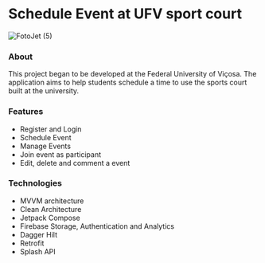 # Schedule Event at UFV sport court

![FotoJet (5)](https://user-images.githubusercontent.com/39228080/186702535-24644a93-9037-4a1e-b571-5ec44d785756.png)

### About
This project began to be developed at the Federal University of Viçosa. The application aims to help students schedule a time to use the sports court built at the university.

### Features
- Register and Login
- Schedule Event
- Manage Events
- Join event as participant
- Edit, delete and comment a event

### Technologies

- MVVM architecture
- Clean Architecture
- Jetpack Compose
- Firebase Storage, Authentication and Analytics
- Dagger Hilt
- Retrofit
- Splash API
